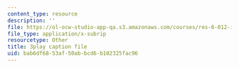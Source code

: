 ```yaml
---
content_type: resource
description: ''
file: https://ol-ocw-studio-app-qa.s3.amazonaws.com/courses/res-6-012-introduction-to-probability-spring-2018/bab6df6853af50abbcd6b102325fac96_27d9Gew3llM.vtt
file_type: application/x-subrip
resourcetype: Other
title: 3play caption file
uid: bab6df68-53af-50ab-bcd6-b102325fac96
---
```

